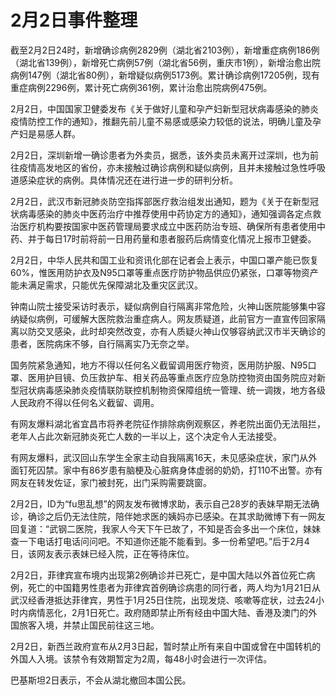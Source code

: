# 2月2日事件整理

截至2月2日24时，新增确诊病例2829例（湖北省2103例），新增重症病例186例（湖北省139例），新增死亡病例57例（湖北省56例，重庆市1例），新增治愈出院病例147例（湖北省80例），新增疑似病例5173例。累计确诊病例17205例，现有重症病例2296例，累计死亡病例361例，累计治愈出院病例475例。

2月2日，中国国家卫健委发布《关于做好儿童和孕产妇新型冠状病毒感染的肺炎疫情防控工作的通知》，推翻先前儿童不易感或感染力较低的说法，明确儿童及孕产妇是易感人群。

2月2日，深圳新增一确诊患者为外卖员，据悉，该外卖员未离开过深圳，也为前往疫情高发地区的省份，亦未接触过确诊病例和疑似病例，且并未接触过急性呼吸道感染症状的病例。具体情况还在进行进一步的研判分析。

2月2日，武汉市新冠肺炎防空指挥部医疗救治组发出通知，题为《关于在新型冠状病毒感染的肺炎中医药治疗中推荐使用中药协定方的通知》，通知强调各定点救治医疗机构要按国家中医药管理局要求成立中医药防治专班、确保所有患者使用中药、并于每日17时前将前一日用药量和患者服药后病情变化情况上报市卫健委。

2月2日，中华人民共和国工业和资讯化部在记者会上表示，中国口罩产能已恢复60%，惟医用防护衣及N95口罩等重点医疗防护物品供应仍紧张，口罩等物资产能未满足需求，只能优先保障湖北及重灾区武汉。

钟南山院士接受采访时表示，疑似病例自行隔离非常危险，火神山医院能够集中容纳疑似病例，可缓解大医院救治重症病人。网友质疑道，此前官方一直宣传回家隔离以防交叉感染，此时却突然改变，亦有人质疑火神山仅够容纳武汉市半天确诊的患者，医院病床不够，自行隔离实乃无奈之举。

国务院紧急通知，地方不得以任何名义截留调用医疗物资，医用防护服、N95口罩、医用护目镜、负压救护车、相关药品等重点医疗应急防控物资由国务院应对新型冠状病毒感染肺炎疫情联防联控机制物资保障组统一管理、统一调拨，地方各级人民政府不得以任何名义截留、调用。

有网友爆料湖北省宜昌市将养老院征作排除病例观察区，养老院出面仍无法阻拦，老年人占此次新冠肺炎死亡人数的一半以上，这个决定令人无法接受。

有网友爆料，武汉回山东学生全家主动自我隔离16天，未见感染症状，家门从外面钉死囚禁。家中有86岁患有脑梗及心脏病身体虚弱的奶奶，打110不出警。亦有网友在转发佐证，家门被封死，出门采购需要跳窗。

2月2日，ID为“fu思乱想”的网友发布微博求助，表示自己28岁的表妹早期无法确诊，确诊之后仍无法住院，陪伴她求医的姨妈亦已感染。在其求助微博下有一网友回复道：“武钢二医院，我家人今天下午已故了，不知是否会多出一个床位，妹妹查一下电话打电话问问吧。不知道你还能不能看到。多一份希望吧。”后于2月4日，该网友表示表妹已经入院，正在等待床位。

2月2日，菲律宾宣布境内出现第2例确诊并已死亡，是中国大陆以外首位死亡病例，死亡的中国籍男性患者为菲律宾首例确诊病患的同行者，两人均为1月21日从武汉经香港抵达菲律宾，男性于1月25日住院，出现发烧、咳嗽等症状，过去24小时内病情恶化，2月1日死亡。政府随即禁止所有经由中国大陆、香港及澳门的外国旅客入境，并禁止国民前往这三地。

2月2日，新西兰政府宣布从2月3日起，暂时禁止所有来自中国或曾在中国转机的外国人入境。该禁令有效期暂定为2周，每48小时会进行一次评估。

巴基斯坦2日表示，不会从湖北撤回本国公民。
